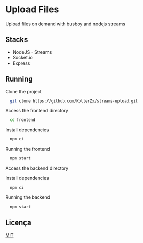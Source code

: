 
# Upload Files

Upload files on demand with busboy and nodejs streams




## Stacks

- NodeJS - Streams
- Socket.io
- Express
## Running

Clone the project

```bash
  git clone https://github.com/KollerZx/streams-upload.git
```

Access the frontend directory

```bash
  cd frontend
```

Install dependencies

```bash
  npm ci
```

Running the frontend

```bash
  npm start
```

Access the backend directory

Install dependencies

```bash
  npm ci
```

Running the backend

```bash
  npm start
```

## Licença

[MIT](https://choosealicense.com/licenses/mit/)

